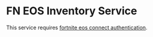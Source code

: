 # FN EOS Inventory Service

This service requires [fortnite eos connect authentication](../README.md).
